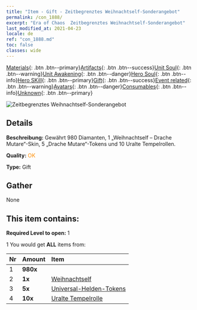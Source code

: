 ```yaml
---
title: "Item - Gift - Zeitbegrenztes Weihnachtself-Sonderangebot"
permalink: /con_1888/
excerpt: "Era of Chaos  Zeitbegrenztes Weihnachtself-Sonderangebot"
last_modified_at: 2021-04-23
locale: de
ref: "con_1888.md"
toc: false
classes: wide
---
```

 [Materials](/ItemsDE/){: .btn .btn--primary}[Artifacts](/ItemsDE/Artifacts/){: .btn .btn--success}[Unit Soul](/ItemsDE/UnitSoul/){: .btn .btn--warning}[Unit Awakening](/ItemsDE/UnitAwakening/){: .btn .btn--danger}[Hero Soul](/ItemsDE/HeroSoul/){: .btn .btn--info}[Hero SKill](/ItemsDE/HeroSkill/){: .btn .btn--primary}[Gift](/ItemsDE/Gift/){: .btn .btn--success}[Event related](/ItemsDE/Events/){: .btn .btn--warning}[Avatars](/ItemsDE/Avatars/){: .btn .btn--danger}[Consumables](/ItemsDE/Consumables/){: .btn .btn--info}[Unknown](/ItemsDE/Unknown/){: .btn .btn--primary}

 ![Zeitbegrenztes Weihnachtself-Sonderangebot](/images/t/i_907153.png)

## Details
 **Beschreibung:** Gewährt 980 Diamanten, 1 „Weihnachtself – Drache Mutare“-Skin, 5 „Drache Mutare“-Tokens und 10 Uralte Tempelrollen.

 **Quality:** <span style="color: #FF8C00">OK</span>

 **Type:** Gift

## Gather

  None

## This item contains:

 **Required Level to open:** 1

 1 You would get **ALL** items  from:

  | Nr | Amount |     Item    |
  |:---|:-------|:------------|
  | 1 |  **980x** | <i class="fas fa-gem"/> |  | 
  | 2 |  **1x** | [Weihnachtself](/ItemsDE/con_1074/) |  | 
  | 3 |  **5x** | [Universal-Helden-Tokens](/ItemsDE/her_358/) |  | 
  | 4 |  **10x** | [Uralte Tempelrolle](/ItemsDE/con_697/) |  | 
